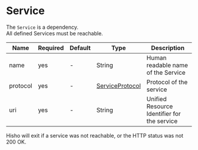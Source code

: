 # Service

The `Service` is a dependency.  
All defined Services must be reachable.

| Name     | Required | Default | Type                                        | Description                                 |
|----------|----------|---------|---------------------------------------------|---------------------------------------------|
| name     | yes      | -       | String                                      | Human readable name of the Service          |
| protocol | yes      | -       | [ServiceProtocol](05-01-ServiceProtocol.md) | Protocol of the service                     |
| uri      | yes      | -       | String                                      | Unified Resource Identifier for the service |

Hisho will exit if a service was not reachable, or the HTTP status was not 200 OK. 

